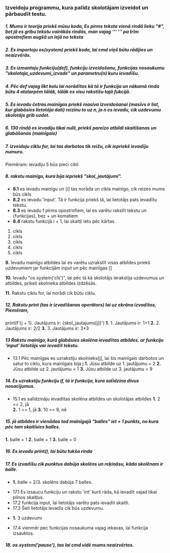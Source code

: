 ### Izveidoju programmu, kura palīdz skolotājam izveidot un pārbaudīt testu.

##### **1.** Mums ir teorija priekš mūsu koda, Es pirms teksta vienā rindā lieku "#", bet jā es gribu tekstu vairākās rindās, man vajag '''   '''   pa trīm opostrofiem augšā un lejā no teksta

##### **2.** Es importoju os(system) priekš koda, lai cmd viņš būtu rādijies un neaizvērās.

##### **3.** Es izmantoju funkciju(def), funkciju izveidošanu, funkcijas nosaukumu "skolotaja_uzdevumi_izvade" un parametru(n) kuru ievadīšu.
##### **4.** Pēc def vajag likt kolu lai norādītos kā tā ir funkcija un nākamā rinda būtu 4 atstarpēm tālāk, tālāk es visu rakstīšu tajā fukcijā.
##### **5.** Es ievadu četras mainīgas priekš masīva izveidošanai (masīvs ir list, kur glabāsies lietotāja dati) reizinu to uz n, jo n es ievadu, cik uzdevumu skolotājs grib uzdot.
##### **6.** 130 rindā es ievadiju tikai nulli, priekš pareizo atbildi skaitīšanas un glabāšanas (mainīgais)
##### **7.** izveidoju ciklu for, lai tas darbotos tik reižu, cik iepriekš ievadīju numuru.
Piemēram:
ievadiju 5 
būs pieci cikli

##### __8.__ rakstu mainīgu, kura bija iepriekš "skol_jautājumi". 
* __8.1__ es ievadu mainīgu un [i] tas norāda un cikla mainīgo, cik reizes mums būs cikls
* __8.2__ es ievadu 'input'. Tā ir funkcija priekš tā, lai lietotājs pats ievadītu tekstu.
* __8.3__ es ievadu f pirms opostrofiem, lai es varētu rakstīt tekstu un {funkcijas}, bez + un komatiem
* **8.4** rakstu funkcijā i + 1, lai skaitļi ietu pēc kārtas.
1. cikls 
2. cikls 
3. cikls 
4. cikls
5. cikls

**9.** Ievadu mainīgu atbildes lai es varētu uzrakstīt visas atbildes priekš uzdevumiem jar funkcijām input un pēc mainīgas []

**10.** Ievadu "os.system('cls')", lai pēc tā kā skolotājs ierakstija uzdevumus un atbildes, prikeš skolnieka atbildes izdzēsās.

**11.** Rakstu ciklu for, lai norādi cik būtu ciklu.

##### **12.** Rakstu print (tas ir izvadīšanas operātors) lai uz ekrāna izvadītos, Piemēram, 
print(f'{j + 1}. Jautājums ir: {skol_jautajums[j]}')
__1.__  1. Jautājums ir: 1+1
__2.__ 2. Jautājums ir: 2/2
__3.__ 3. Jautājums ir: 3*3

##### **13** Rakstu mainīgo, kurā glabāsies skolēna ievadītas atbildes. ar funkciju 'input' lietotājs var ievadīt tekstu.
* 13.1 Pēc mainīgas es uzrakstiju skolnieks[j], lai šis mainīgais darbotos un satur to ciklu, kura mainīgais bija j
__1.__ Jūsu atbilde uz 1. jautājumu = 2
__2.__ Jūsu atbilde uz 2. jautājumu = 1
__3.__ Jūsu atbilde uz 3. jautājumu = 9


##### **14.** Es uzrakstiju funkciju if, tā ir funkcija, kura salīdzina divus nosacījumus. 
* 15.1 es salīdzināju ievadītas skolēna atbildes un skolotājas atbildes
__1.__ 2 == 2, jā  
__2.__ 1 == 1, jā
__3.__ 10 == 9, nē 


##### **15.** jā atbildes ir vienādas tad mainīgajā "balles" iet + 1 punkts, no kura pēc tam skaitīsies balles.
__1.__ balle + 1
**2.** balle + 1
__3.__ balle + 0

##### **16.** Es ievadu print(), lai būtu tukša rinda
##### **17.** Es izvadīšu cik punktus dabūja skolēns un reķināsu, kāda skolēnam ir balle.
- __1.__ balle = 2/3.    skolēns dabūja 7 balles.
* 17.1  Es izsaucu funkciju un rakstu 'int' kurš rāda, kā ievadīt vajad tikai pilnos skaitļus.
* 17.2 funkcija input, lai lietotājs varētu pats ievadīt skaitli.
* 17.3 Šeit lietotājs ievadīs cik būs uzdevumu.
- __1.__ 3 uzdevumi
* 17.4 vienmēr pec funkcijas nosaukuma vajag iekavas, lai funkcija izsauktos.

##### **18.** os.system('pause'), tas lai cmd vidē mums neaizvērtos.

